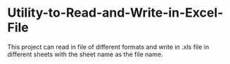 # Utility-to-Read-and-Write-in-Excel-File
This project can read in file of different formats and write in .xls file in different sheets with the sheet name as the file name.
